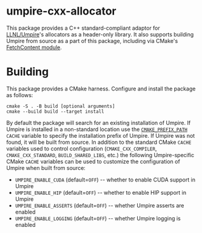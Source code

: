# umpire-cxx-allocator
This package provides a C++ standard-compliant adaptor for [LLNL/Umpire](https://github.com/LLNL/Umpire)'s allocators as a header-only library. It also supports building Umpire from source as a part of this package, including via CMake's [FetchContent module](https://cmake.org/cmake/help/latest/module/FetchContent.html).

# Building

This package provides a CMake harness. Configure and install the package as follows:
```shell
cmake -S . -B build [optional arguments]
cmake --build build --target install
```
By default the package will search for an existing installation of Umpire. If Umpire is installed in a non-standard location use the [`CMAKE_PREFIX_PATH`](https://cmake.org/cmake/help/latest/variable/CMAKE_PREFIX_PATH.html) `CACHE` variable to specify the installation prefix of Umpire. If Umpire was not found, it will be built from source.
In addition to the standard CMake `CACHE` variables used to control configuration (`CMAKE_CXX_COMPILER`, `CMAKE_CXX_STANDARD`, `BUILD_SHARED_LIBS`, etc.)
the following Umpire-specific CMake `CACHE` variables can be used to customize the configuration of Umpire when built from source:

* `UMPIRE_ENABLE_CUDA` (default=`OFF`) -- whether to enable CUDA support in Umpire
* `UMPIRE_ENABLE_HIP` (default=`OFF`) -- whether to enable HIP support in Umpire
* `UMPIRE_ENABLE_ASSERTS` (default=`OFF`) -- whether Umpire asserts are enabled
* `UMPIRE_ENABLE_LOGGING` (default=`OFF`) -- whether Umpire logging is enabled
